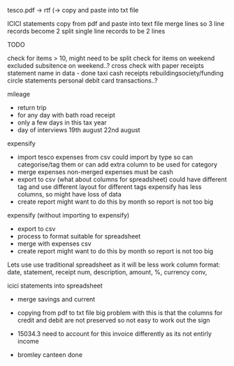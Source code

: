 tesco.pdf -> rtf (-> copy and paste into txt file

ICICI statements
copy from pdf and paste into text file
merge lines so 3 line records become 2
split single line records to be 2 lines



TODO

check for items > 10, might need to be split
check for items on weekend
excluded subsitence on weekend..?
cross check with paper receipts
statement name in data - done
taxi
cash receipts
rebuildingsociety/funding circle statements
personal debit card transactions..?

mileage
- return trip
- for any day with bath road receipt
- only a few days in this tax year
- day of interviews
19th august
22nd august


expensify
- import tesco expenses from csv
could import by type so can categorise/tag them
or can add extra column to be used for category
- merge expenses
non-merged expenses must be cash
- export to csv
(what about columns for spreadsheet)
could have different tag and use different layout for different tags
expensify has less columns, so might have loss of data
- create report
might want to do this by month so report is not too big

expensify (without importing to expensify)
- export to csv
- process to format suitable for spreadsheet
- merge with expenses csv
- create report
might want to do this by month so report is not too big


Lets use use traditional spreadsheet as it will be less work
column format:
date, statement, receipt num, description, amount, %, currency conv, 

icici statements into spreadsheet
- merge savings and current

- copying from pdf to txt file
big problem with this is that the columns for credit and debit are not preserved so not easy to work out the sign

- 15034.3
need to account for this invoice differently as its not entirly income

- bromley canteen
done
